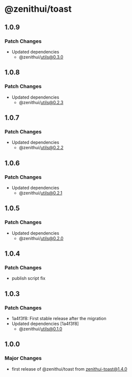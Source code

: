 # @zenithui/toast

## 1.0.9

### Patch Changes

- Updated dependencies
  - @zenithui/utils@0.3.0

## 1.0.8

### Patch Changes

- Updated dependencies
  - @zenithui/utils@0.2.3

## 1.0.7

### Patch Changes

- Updated dependencies
  - @zenithui/utils@0.2.2

## 1.0.6

### Patch Changes

- Updated dependencies
  - @zenithui/utils@0.2.1

## 1.0.5

### Patch Changes

- Updated dependencies
  - @zenithui/utils@0.2.0

## 1.0.4

### Patch Changes

- publish script fix

## 1.0.3

### Patch Changes

- 1a4f3f8: First stable release after the migration
- Updated dependencies [1a4f3f8]
  - @zenithui/utils@0.1.0

## 1.0.0

### Major Changes

- first release of @zenithui/toast from zenithui-toast@1.4.0
